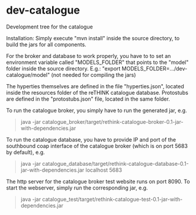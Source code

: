 # dev-catalogue
Development tree for the catalogue

Installation:
Simply execute "mvn install" inside the source directory, to build the jars for all components.


For the broker and database to work properly, you have to to set an environment variable called "MODELS_FOLDER" that points to the "model" folder inside the source directory.
E.g.: "export MODELS_FOLDER=.../dev-catalogue/model" (not needed for compiling the jars)

The hyperties themselves are defined in the file "hyperties.json", located inside the resources folder of the reTHINK catalogue database. Protostubs are defined in the "protostubs.json" file, located in the same folder.

To run the catalogue broker, you simply have to run the generated jar, e.g.
>java -jar catalogue_broker/target/rethink-catalogue-broker-0.1-jar-with-dependencies.jar
    
To run the catalogue database, you have to provide IP and port of the southbound coap interface of the catalogue broker (which is on port 5683 by default), e.g.
>java -jar catalogue_database/target/rethink-catalogue-database-0.1-jar-with-dependencies.jar localhost 5683

The http server for the catalogue broker test website runs on port 8090. To start the webserver, simply run the corresponding jar, e.g.
>java -jar catalogue_test/target/rethink-catalogue-test-0.1-jar-with-dependencies.jar